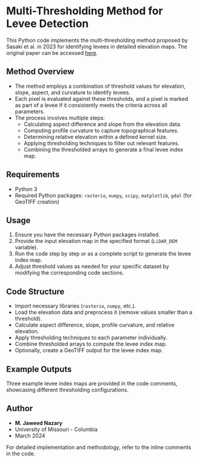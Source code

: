# Multi-Thresholding Method for Levee Detection

This Python code implements the multi-thresholding method proposed by Sasaki et al. in 2023 for identifying levees in detailed elevation maps. The original paper can be accessed [here](https://doi.org/10.3178/hrl.17.9).

## Method Overview

- The method employs a combination of threshold values for elevation, slope, aspect, and curvature to identify levees.
- Each pixel is evaluated against these thresholds, and a pixel is marked as part of a levee if it consistently meets the criteria across all parameters.
- The process involves multiple steps:
  - Calculating aspect difference and slope from the elevation data.
  - Computing profile curvature to capture topographical features.
  - Determining relative elevation within a defined kernel size.
  - Applying thresholding techniques to filter out relevant features.
  - Combining the thresholded arrays to generate a final levee index map.

## Requirements

- Python 3
- Required Python packages: `rasterio`, `numpy`, `scipy`, `matplotlib`, `gdal` (for GeoTIFF creation)

## Usage

1. Ensure you have the necessary Python packages installed.
2. Provide the input elevation map in the specified format (`LiDAR_DEM` variable).
3. Run the code step by step or as a complete script to generate the levee index map.
4. Adjust threshold values as needed for your specific dataset by modifying the corresponding code sections.

## Code Structure

- Import necessary libraries (`rasterio`, `numpy`, etc.).
- Load the elevation data and preprocess it (remove values smaller than a threshold).
- Calculate aspect difference, slope, profile curvature, and relative elevation.
- Apply thresholding techniques to each parameter individually.
- Combine thresholded arrays to compute the levee index map.
- Optionally, create a GeoTIFF output for the levee index map.

## Example Outputs

Three example levee index maps are provided in the code comments, showcasing different thresholding configurations.

## Author

- **M. Jaweed Nazary**
- University of Missouri - Columbia
- March 2024

For detailed implementation and methodology, refer to the inline comments in the code.
